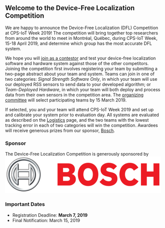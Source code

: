 ## Welcome to the Device-Free Localization Competition

We are happy to announce the Device-Free Localization (DFL) Competition at CPS-IoT Week 2019!  The competition will bring together top researchers from around the world to meet in Montréal, Québec, during CPS-IoT Week, 15-18 April 2019, and determine which group has the most accurate DFL system.  

We hope you will [join as a contestor](call.html) and test your device-free localization software and hardware system against those of the other competitors.  Joining the competition first involves registering your team by submitting a two-page abstract about your team and system.  Teams can join in one of two categories: _Signal Strength Software Only_, in which your team will use our deployed RSS sensors to send data to your developed algorithm; or _Team-Deployed Hardware_, in which your team will both deploy and process data from their own sensors in the competition area.  The [organizing committee](committee.html) will select participating teams by 15 March 2019. 

If selected, you and your team will attend CPS-IoT Week 2019 and set up and calibrate your system prior to evaluation day.  All systems are evaluated as described on the [Logistics](logistics.html) page, and the two teams with the lowest tracking error in each of two categories will win the competition.  Awardees will receive generous prizes from our sponsor, [Bosch](https://www.bosch.com/).

### Sponsor
The Device-Free Localization Competition is generously sponsored by 
![Bosch](bosch-logo.png)

### Important Dates
* Registration Deadline: **March 7, 2019**
* Final Notification: March 15, 2019

